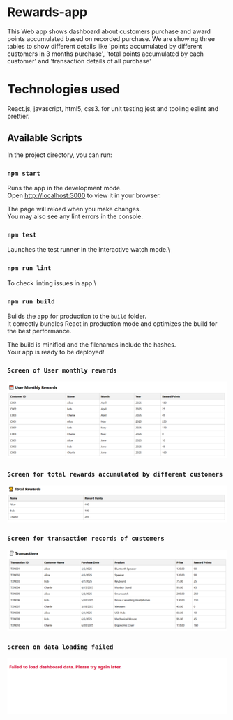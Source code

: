 # Rewards-app

This Web app shows dashboard about customers purchase and award points accumulated based on recorded purchase. We are showing three tables to show different details like 'points accumulated by different customers in 3 months purchase', 'total points accumulated by each customer' and 'transaction details of all purchase'

# Technologies used
React.js, javascript, html5, css3. for unit testing jest and tooling eslint and prettier.

## Available Scripts

In the project directory, you can run:

### `npm start`

Runs the app in the development mode.\
Open [http://localhost:3000](http://localhost:3000) to view it in your browser.

The page will reload when you make changes.\
You may also see any lint errors in the console.

### `npm test`
Launches the test runner in the interactive watch mode.\

### `npm run lint`
To check linting issues in app.\

### `npm run build`
Builds the app for production to the `build` folder.\
It correctly bundles React in production mode and optimizes the build for the best performance.

The build is minified and the filenames include the hashes.\
Your app is ready to be deployed!

### `Screen of User monthly rewards`

![monthly rewards preview](./assets/monthly-rewards.png)

### `Screen for total rewards accumulated by different customers`

![Total rewards preview](./assets/total-rewards.png)


### `Screen for transaction records of customers`

![Transaction preview](./assets/transactions-preview.png)

### `Screen on data loading failed`

![Fail to load preview](./assets/error-view.png)





